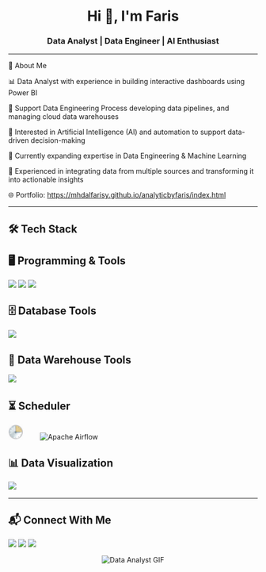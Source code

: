 <!-- Banner / Header -->

<h1 align="center">Hi 👋, I'm Faris</h1>
<h3 align="center">Data Analyst | Data Engineer | AI Enthusiast</h3>

---

📌 About Me

📊 Data Analyst with experience in building interactive dashboards using Power BI

🔄 Support Data Engineering Process developing data pipelines, and managing cloud data warehouses

🤖 Interested in Artificial Intelligence (AI) and automation to support data-driven decision-making

🌱 Currently expanding expertise in Data Engineering & Machine Learning

🚀 Experienced in integrating data from multiple sources and transforming it into actionable insights

🌐 Portfolio: https://mhdalfarisy.github.io/analyticbyfaris/index.html

---



## 🛠 Tech Stack

## 🖥 Programming & Tools
<p>
  <img src="https://www.vectorlogo.zone/logos/python/python-ar21.svg" height="40"/>
  <img src="https://www.vectorlogo.zone/logos/jupyter/jupyter-ar21.svg" height="40"/>
  <img src="https://code.visualstudio.com/assets/images/code-stable.png" height="40"/>
</p>

## 🗄 Database Tools
<p>
  <img src="https://www.vectorlogo.zone/logos/postgresql/postgresql-ar21.svg" height="40"/>
</p>

## 🏢 Data Warehouse Tools
<p>
  <img src="https://www.vectorlogo.zone/logos/google_bigquery/google_bigquery-ar21.svg" height="40"/>
</p>

## ⏳ Scheduler
<p>
  <img src="./windows-task-scheduler.jpeg" height="30" alt="Windows Task Scheduler Logo" style="margin-right: 30px;"/>
  <img src="https://upload.wikimedia.org/wikipedia/commons/d/de/AirflowLogo.png" height="30" alt="Apache Airflow"/>
</p>


## 📊 Data Visualization
<p>
  <img src="https://www.vectorlogo.zone/logos/microsoft_powerbi/microsoft_powerbi-ar21.svg" height="100"/>
</p>

---

## 📬 Connect With Me
<p>
  <a href="mailto:m.alfarisy797@gmail.com"><img src="https://cdn.worldvectorlogo.com/logos/official-gmail-icon-2020-.svg" width="30"/></a>
  <a href="https://www.linkedin.com/in/m-alfarisy97/"><img src="https://cdn.worldvectorlogo.com/logos/linkedin-icon-2.svg" width="30"/></a>
  <a href="https://public.tableau.com/app/profile/muhammad.al.farisy6147"><img src="https://cdn.worldvectorlogo.com/logos/tableau-software.svg" width="80"/></a>
</p>


<p align="center">
  <img src="https://media.giphy.com/media/to9ZCSI7FZKPhSADo5/giphy.gif" width="600" alt="Data Analyst GIF"/>
</p>
